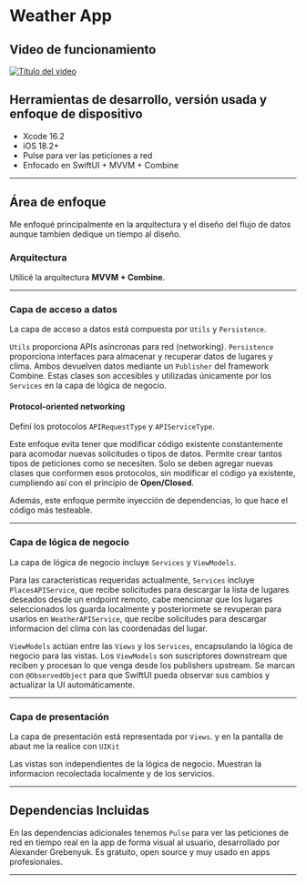 # Weather App

## Video de funcionamiento

[![Título del video](https://img.youtube.com/vi/3N87LXHQM5w/hqdefault.jpg)](https://youtu.be/3N87LXHQM5w)

## Herramientas de desarrollo, versión usada y enfoque de dispositivo

- Xcode 16.2  
- iOS 18.2+ 
- Pulse para ver las peticiones a red  
- Enfocado en SwiftUI + MVVM + Combine

---

## Área de enfoque

Me enfoqué principalmente en la arquitectura y el diseño del flujo de datos aunque tambien dedique un tiempo al diseño.

### Arquitectura

Utilicé la arquitectura **MVVM + Combine**.


---

### Capa de acceso a datos

La capa de acceso a datos está compuesta por `Utils` y `Persistence`.

`Utils` proporciona APIs asíncronas para red (networking). `Persistence` proporciona interfaces para almacenar y recuperar datos de lugares y clima. Ambos devuelven datos mediante un `Publisher` del framework Combine. Estas clases son accesibles y utilizadas únicamente por los `Services` en la capa de lógica de negocio.

#### Protocol-oriented networking

Definí los protocolos `APIRequestType` y `APIServiceType`.

Este enfoque evita tener que modificar código existente constantemente para acomodar nuevas solicitudes o tipos de datos. Permite crear tantos tipos de peticiones como se necesiten. Solo se deben agregar nuevas clases que conformen esos protocolos, sin modificar el código ya existente, cumpliendo así con el principio de **Open/Closed**.

Además, este enfoque permite inyección de dependencias, lo que hace el código más testeable.

---

### Capa de lógica de negocio

La capa de lógica de negocio incluye `Services` y `ViewModels`.

Para las características requeridas actualmente, `Services` incluye `PlacesAPIService`, que recibe solicitudes para descargar la lista de lugares deseados desde un endpoint remoto, cabe mencionar que los lugares seleccionados los guarda localmente y posteriormete se revuperan para usarlos en `WeatherAPIService`, que recibe solicitudes para descargar informacion del clima con las coordenadas del lugar.

`ViewModels` actúan entre las `Views` y los `Services`, encapsulando la lógica de negocio para las vistas. Los `ViewModels` son suscriptores downstream que reciben y procesan lo que venga desde los publishers upstream. Se marcan con `@ObservedObject` para que SwiftUI pueda observar sus cambios y actualizar la UI automáticamente.

---

### Capa de presentación

La capa de presentación está representada por `Views`. y en la pantalla de abaut me la realice con `UIKit`

Las vistas son independientes de la lógica de negocio. Muestran la informacion recolectada localmente y de los servicios.

---

## Dependencias Incluidas
En las dependencias adicionales tenemos `Pulse` para ver las peticiones de red en tiempo real en la app de forma visual al usuario, desarrollado por Alexander Grebenyuk. Es gratuito, open source y muy usado en apps profesionales.


---
